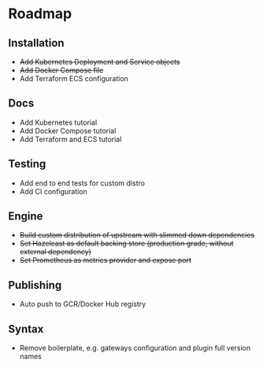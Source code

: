 Roadmap
=======

## Installation
- ~~Add Kubernetes Deployment and Service objects~~
- ~~Add Docker Compose file~~
- Add Terraform ECS configuration

## Docs
- Add Kubernetes tutorial
- Add Docker Compose tutorial
- Add Terraform and ECS tutorial

## Testing
- Add end to end tests for custom distro
- Add CI configuration

## Engine
- ~~Build custom distribution of upstream with slimmed down dependencies~~
- ~~Set Hazelcast as default backing store (production grade, without external dependency)~~
- ~~Set Prometheus as metrics provider and expose port~~

## Publishing
- Auto push to GCR/Docker Hub registry

## Syntax
- Remove boilerplate, e.g. gateways configuration and plugin full version names
